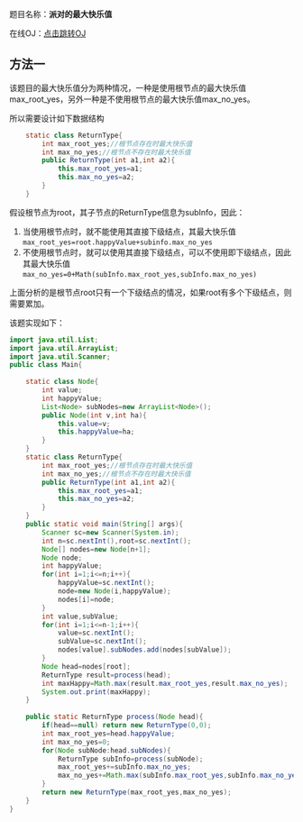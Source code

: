 题目名称：**派对的最大快乐值**

在线OJ：[点击跳转OJ](https://www.nowcoder.com/practice/a5f542742fe24181b28f7d5b82e2e49a?tpId=101&&tqId=33255&rp=1&ru=/ta/programmer-code-interview-guide&qru=/ta/programmer-code-interview-guide/question-ranking)





## 方法一

该题目的最大快乐值分为两种情况，一种是使用根节点的最大快乐值max_root_yes，另外一种是不使用根节点的最大快乐值max_no_yes。

所以需要设计如下数据结构

```java
    static class ReturnType{
        int max_root_yes;//根节点存在时最大快乐值
        int max_no_yes;//根节点不存在时最大快乐值
        public ReturnType(int a1,int a2){
            this.max_root_yes=a1;
            this.max_no_yes=a2;
        }
    }
```

假设根节点为root，其子节点的ReturnType信息为subInfo，因此：

1. 当使用根节点时，就不能使用其直接下级结点，其最大快乐值`max_root_yes=root.happyValue+subinfo.max_no_yes`
2. 不使用根节点时，就可以使用其直接下级结点，可以不使用即下级结点，因此其最大快乐值`max_no_yes=0+Math(subInfo.max_root_yes,subInfo.max_no_yes)`

上面分析的是根节点root只有一个下级结点的情况，如果root有多个下级结点，则需要累加。

该题实现如下：

```java
import java.util.List;
import java.util.ArrayList;
import java.util.Scanner;
public class Main{
    
    static class Node{
        int value;
        int happyValue;
        List<Node> subNodes=new ArrayList<Node>();
        public Node(int v,int ha){
            this.value=v;
            this.happyValue=ha;
        }
    }
    static class ReturnType{
        int max_root_yes;//根节点存在时最大快乐值
        int max_no_yes;//根节点不存在时最大快乐值
        public ReturnType(int a1,int a2){
            this.max_root_yes=a1;
            this.max_no_yes=a2;
        }
    }
    public static void main(String[] args){
        Scanner sc=new Scanner(System.in);
        int n=sc.nextInt(),root=sc.nextInt();
        Node[] nodes=new Node[n+1];
        Node node;
        int happyValue;
        for(int i=1;i<=n;i++){
            happyValue=sc.nextInt();
            node=new Node(i,happyValue);
            nodes[i]=node;
        }
        int value,subValue;
        for(int i=1;i<=n-1;i++){
            value=sc.nextInt();
            subValue=sc.nextInt();
            nodes[value].subNodes.add(nodes[subValue]);
        }
        Node head=nodes[root];
        ReturnType result=process(head);
        int maxHappy=Math.max(result.max_root_yes,result.max_no_yes);
        System.out.print(maxHappy);
    }
    
    public static ReturnType process(Node head){
        if(head==null) return new ReturnType(0,0);
        int max_root_yes=head.happyValue;
        int max_no_yes=0;
        for(Node subNode:head.subNodes){
            ReturnType subInfo=process(subNode);
            max_root_yes+=subInfo.max_no_yes;
            max_no_yes+=Math.max(subInfo.max_root_yes,subInfo.max_no_yes);
        }
        return new ReturnType(max_root_yes,max_no_yes);
    }
}
```

